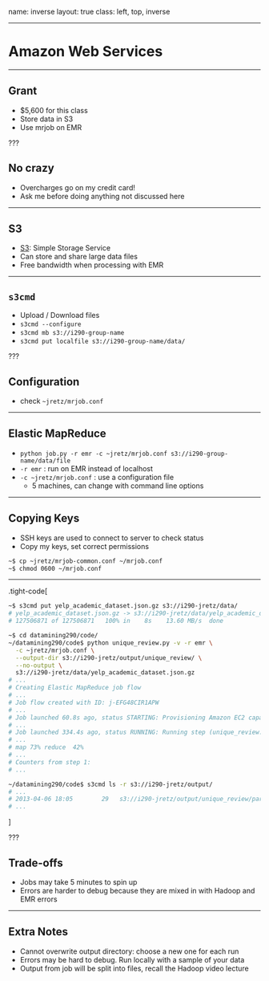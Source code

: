 name: inverse
layout: true
class: left, top, inverse

---

# Amazon Web Services

---

## Grant

  + $5,600 for this class
  + Store data in S3
  + Use mrjob on EMR

???

## No crazy

  + Overcharges go on my credit card!
  + Ask me before doing anything not discussed here

---

## S3

  + [S3](http://aws.amazon.com/s3/): Simple Storage Service
  + Can store and share large data files
  + Free bandwidth when processing with EMR

---

## ```s3cmd```

  + Upload / Download files
  + ```s3cmd --configure```
  + ```s3cmd mb s3://i290-group-name```
  + ```s3cmd put localfile s3://i290-group-name/data/```

???

## Configuration

  + check ```~jretz/mrjob.conf```

---

## Elastic MapReduce

  + ```python job.py -r emr -c ~jretz/mrjob.conf s3://i290-group-name/data/file```
  + ```-r emr``` : run on EMR instead of localhost
  + ```-c ~jretz/mrjob.conf``` : use a configuration file
    + 5 machines, can change with command line options

---

## Copying Keys

  + SSH keys are used to connect to server to check status
  + Copy my keys, set correct permissions
```bash
~$ cp ~jretz/mrjob-common.conf ~/mrjob.conf
~$ chmod 0600 ~/mrjob.conf
```

---

.tight-code[
```bash
~$ s3cmd put yelp_academic_dataset.json.gz s3://i290-jretz/data/
# yelp_academic_dataset.json.gz -> s3://i290-jretz/data/yelp_academic_dataset.json.gz  [1 of 1]
# 127506871 of 127506871   100% in    8s    13.60 MB/s  done

~$ cd datamining290/code/
~/datamining290/code$ python unique_review.py -v -r emr \
  -c ~jretz/mrjob.conf \
  --output-dir s3://i290-jretz/output/unique_review/ \
  --no-output \
  s3://i290-jretz/data/yelp_academic_dataset.json.gz
# ...
# Creating Elastic MapReduce job flow
# ...
# Job flow created with ID: j-EFG48CIR1APW
# ...
# Job launched 60.8s ago, status STARTING: Provisioning Amazon EC2 capacity
# ...
# Job launched 334.4s ago, status RUNNING: Running step (unique_review.jretz.20130406.171258.267523: Step 1 of 3)
# ...
# map 73% reduce  42%
# ...
# Counters from step 1:
# ...

~/datamining290/code$ s3cmd ls -r s3://i290-jretz/output/
# ...
# 2013-04-06 18:05        29   s3://i290-jretz/output/unique_review/part-00005
# ...
```
]

???

## Trade-offs

  + Jobs may take 5 minutes to spin up
  + Errors are harder to debug because they are mixed in with Hadoop and EMR
    errors

---

## Extra Notes

  + Cannot overwrite output directory: choose a new one for each run
  + Errors may be hard to debug. Run locally with a sample of your data
  + Output from job will be split into files, recall the Hadoop video lecture
